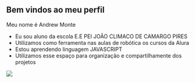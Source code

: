 Bem vindos ao meu perfil 
-
Meu nome é Andrew Monte

- Eu sou aluno da escola E.E PEI JOÂO CLIMACO DE CAMARGO PIRES
- Utilizamos como ferramenta nas aulas de robótica os cursos da Alura
- Estou aprendendo linguagem JAVASCRIPT
- Utilizamos esse espaço para organização e compartilhamente dos projetos

![](https://media1.tenor.com/m/mtiOW6O-k8YAAAAd/shrek-shrek-rizz.gif)
